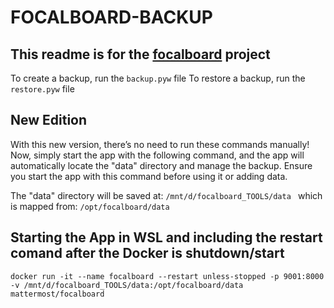 # FOCALBOARD-BACKUP

## This readme is for the [focalboard](https://github.com/mattermost-community/focalboard) project

To create a backup, run the `backup.pyw` file
To restore a backup, run the `restore.pyw` file

## New Edition

With this new version, there’s no need to run these commands manually! Now, simply start the app with the following command, and the app will automatically locate the "data" directory and manage the backup.
Ensure you start the app with this command before using it or adding data.

The "data" directory will be saved at: `/mnt/d/focalboard_TOOLS/data ` which is mapped from: `/opt/focalboard/data `

## Starting the App in WSL and including the restart comand after the Docker is shutdown/start

```
docker run -it --name focalboard --restart unless-stopped -p 9001:8000 -v /mnt/d/focalboard_TOOLS/data:/opt/focalboard/data mattermost/focalboard
```
